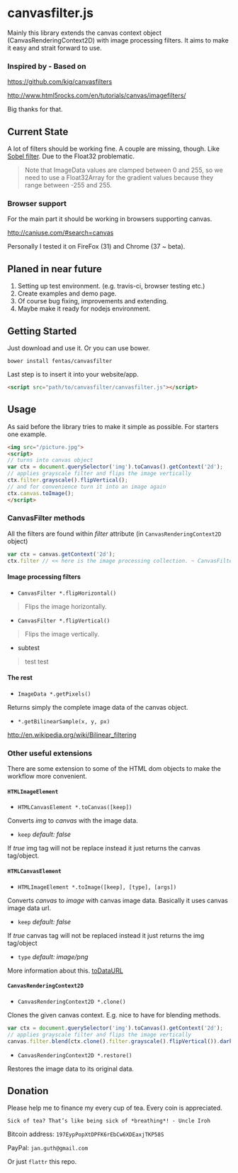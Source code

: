 # canvasfilter.js
Mainly this library extends the canvas context object (CanvasRenderingContext2D)
with image processing filters. It aims to make it easy and strait forward to
use.

### Inspired by - Based on
https://github.com/kig/canvasfilters

http://www.html5rocks.com/en/tutorials/canvas/imagefilters/

Big thanks for that.

## Current State
A lot of filters should be working fine. A couple are missing, though.
Like [Sobel filter](http://en.wikipedia.org/wiki/Sobel_filter). Due to the
Float32 problematic.
> Note that ImageData values are clamped between 0 and 255, so we need
> to use a Float32Array for the gradient values because they
> range between -255 and 255.

### Browser support
For the main part it should be working in browsers supporting canvas.

http://caniuse.com/#search=canvas

Personally I tested it on FireFox (31) and Chrome (37 ~ beta).

## Planed in near future
1. Setting up test environment. (e.g. travis-ci, browser testing etc.)
2. Create examples and demo page.
3. Of course bug fixing, improvements and extending.
4. Maybe make it ready for nodejs environment.

## Getting Started
Just download and use it. Or you can use bower.
```shell
bower install fentas/canvasfilter
```

Last step is to insert it into your website/app.
```html
<script src="path/to/canvasfilter/canvasfilter.js"></script>
```

## Usage
As said before the library tries to make it simple as possible.
For starters one example.
```html
<img src="/picture.jpg">
<script>
// turns into canvas object
var ctx = document.querySelector('img').toCanvas().getContext('2d');
// applies grayscale filter and flips the image vertically
ctx.filter.grayscale().flipVertical();
// and for convenience turn it into an image again
ctx.canvas.toImage();
</script>
```

### CanvasFilter methods
All the filters are found within _filter_ attribute (in
`CanvasRenderingContext2D` object)
```js
var ctx = canvas.getContext('2d');
ctx.filter // << here is the image processing collection. ~ CanvasFilter
```

#### Image processing filters
- `CanvasFilter *.flipHorizontal()`
> Flips the image horizontally.
- `CanvasFilter *.flipVertical()`
> Flips the image vertically.
  - subtest
  > test test

#### The rest
- `ImageData *.getPixels()`

Returns simply the complete image data of the canvas object.
- `*.getBilinearSample(x, y, px)`

http://en.wikipedia.org/wiki/Bilinear_filtering

### Other useful extensions
There are some extension to some of the HTML dom objects to make the
workflow more convenient.

#### `HTMLImageElement`
- `HTMLCanvasElement *.toCanvas([keep])`

Converts _img_ to _canvas_ with the image data.
  - `keep` _default: false_

  If *true* img tag will not be replace instead it just returns the canvas
  tag/object.

#### `HTMLCanvasElement`
- `HTMLImageElement *.toImage([keep], [type], [args])`

Converts _canvas_ to _image_ with canvas image data. Basically it uses canvas
image data url.
  - `keep` _default: false_

  If *true* canvas tag will not be replaced instead it just returns the img
  tag/object
  - `type` _default: image/png_

  More information about this.
  [toDataURL](https://developer.mozilla.org/en-US/docs/Web/API/HTMLCanvasElement)

#### `CanvasRenderingContext2D`
- `CanvasRenderingContext2D *.clone()`

Clones the given canvas context. E.g. nice to have for blending methods.
```js
var ctx = document.querySelector('img').toCanvas().getContext('2d');
// applies grayscale filter and flips the image vertically
canvas.filter.blend(ctx.clone().filter.grayscale().flipVertical()).darken();
```

- `CanvasRenderingContext2D *.restore()`

Restores the image data to its original data.

## Donation
Please help me to finance my every cup of tea. Every coin is appreciated.

```
Sick of tea? That’s like being sick of *breathing*! - Uncle Iroh
```

Bitcoin address: `197EypPopXtDPFK6rEbCw6XDEaxjTKP58S`

PayPal: `jan.guth@gmail.com`

Or just `flattr` this repo.
